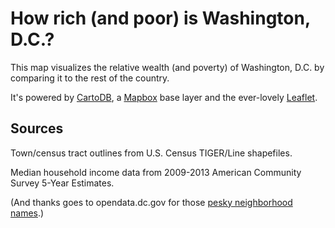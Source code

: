 How rich (and poor) is Washington, D.C.?
====================

This map visualizes the relative wealth (and poverty) of Washington, D.C. by comparing it to the rest of the country.

It's powered by [CartoDB](http://cartodb.com/), a [Mapbox](https://www.mapbox.com/) base layer and the ever-lovely [Leaflet](http://leafletjs.com/).

## Sources
Town/census tract outlines from U.S. Census TIGER/Line shapefiles. 

Median household income data from 2009-2013 American Community Survey 5-Year Estimates.

(And thanks goes to opendata.dc.gov for those [pesky neighborhood names](http://opendata.dc.gov/datasets/071aa9b40a1a4b38a938f8f5058068a8_18?geometry=-77.137%2C38.931%2C-76.995%2C38.951).)